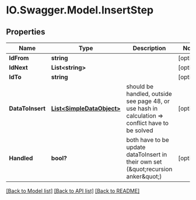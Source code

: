 # IO.Swagger.Model.InsertStep
## Properties

Name | Type | Description | Notes
------------ | ------------- | ------------- | -------------
**IdFrom** | **string** |  | [optional] 
**IdNext** | **List&lt;string&gt;** |  | [optional] 
**IdTo** | **string** |  | [optional] 
**DataToInsert** | [**List&lt;SimpleDataObject&gt;**](SimpleDataObject.md) | should be handled, outside see page 48, or use hash in calculation &#x3D;&gt; conflict have to be solved | [optional] 
**Handled** | **bool?** | both have to be update dataToInsert in their own set (\&quot;recursion anker\&quot;) | [optional] 

[[Back to Model list]](../README.md#documentation-for-models) [[Back to API list]](../README.md#documentation-for-api-endpoints) [[Back to README]](../README.md)

